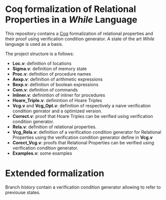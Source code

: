 #  Coq formalization of Relational Properties in a *While* Language

This repository contains a [Coq](https://coq.inria.fr/) formalization of relational properties and
their proof using verification condition generator. A state of the art *While* language
is used as a basis.

The project structure is a follows:

* **Loc.v**:  definition of locations
* **Sigma.v**: definition of memory state
* **Proc.v**: definition of procedure names
* **Aexp.v**: definition of arithmetic expressions
* **Bexp.v**: definition of boolean expressions
* **Com.v**: definition of commands
* **Inliner.v**: definintion of inliner for procedures
* **Hoare_Triple.v**: definintion of Hoare Triples
* **Vcg.v** and **Vcg_Opt.v**: definition of respectively a naive verification condition genrator
  and a optimized version.
* **Correct.v**: proof that Hoare Triples can be verified using verification condition generator.
* **Rela.v**: definition of relational properties.
* **Vcg_Rela.v**: definition of a verification condition generator for Relational Properties using
  the verification condition generator define in **Vcg.v**
* **Corect_Vcg.v**: proofs that Relational Properties can be verified using verification condition generator.
* **Examples.v**: some examples


# Extended formalization

Branch *history* contain a verification condition generator allowing
to refer to previouse states.

<!-- * Formalization of frame rules -->
<!-- * Command Goto and Labels -->
<!-- * Modular memory model for the verification condition generator -->
